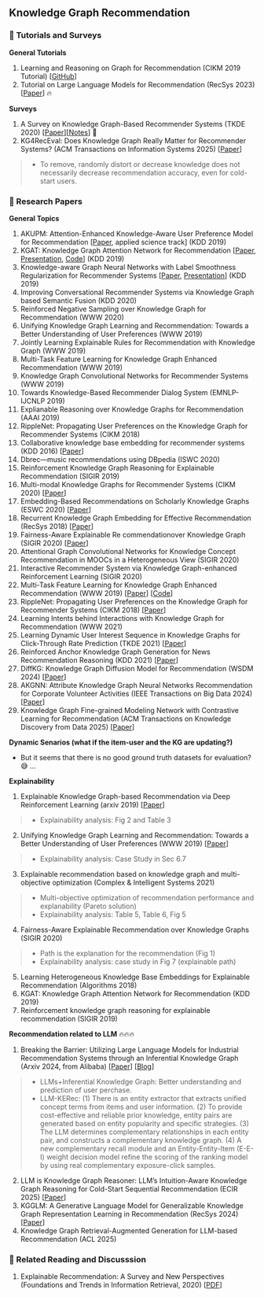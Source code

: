 ## Knowledge Graph Recommendation

### 📝 Tutorials and Surveys
__General Tutorials__
1. Learning and Reasoning on Graph for Recommendation (CIKM 2019 Tutorial) [[GitHub](https://next-nus.github.io/)]
2. Tutorial on Large Language Models for Recommendation (RecSys 2023) [[Paper](https://dl.acm.org/doi/abs/10.1145/3604915.3609494?casa_token=Z1-c53RaQLMAAAAA:XzzOBkKnZYzUlXcb16eBYsNNJJSzi-YCrXymaCOLKfM0uIbjyTTBdr1FX9IZy8-I-ckYvwHxDu40Ug)] 🔥

__Surveys__
1. A Survey on Knowledge Graph-Based Recommender Systems (TKDE 2020) [[Paper](https://arxiv.org/pdf/2003.00911.pdf)][[Notes](https://mp.weixin.qq.com/s/d3rytwQ5Yta_hTGxtqXmvQ)] 🌟
2. KG4RecEval: Does Knowledge Graph Really Matter for Recommender Systems? (ACM Transactions on Information Systems 2025) [[Paper](https://dl.acm.org/doi/abs/10.1145/3713071)]
> * To remove, randomly distort or decrease knowledge does not necessarily decrease recommendation accuracy, even for cold-start users.

### 📝 Research Papers
__General Topics__
1. AKUPM: Attention-Enhanced Knowledge-Aware User Preference Model for Recommendation [[Paper](https://dl.acm.org/citation.cfm?doid=3292500.3330705), applied science track] (KDD 2019) 
2. KGAT: Knowledge Graph Attention Network for Recommendation [[Paper](https://arxiv.org/pdf/1905.07854.pdf), [Presentation](https://www.kdd.org/kdd2019/accepted-papers/view/kgat-knowledge-graph-attention-network-for-recommendation), [Code](https://github.com/xiangwang1223/knowledge_graph_attention_network)] (KDD 2019) 
3. Knowledge-aware Graph Neural Networks with Label Smoothness Regularization for Recommender Systems [[Paper](https://arxiv.org/pdf/1905.04413.pdf), [Presentation](https://www.kdd.org/kdd2019/accepted-papers/view/knowledge-aware-graph-neural-networks-with-label-smoothness-regularization-)] (KDD 2019) 
4. Improving Conversational Recommender Systems via Knowledge Graph based Semantic Fusion (KDD 2020)
5. Reinforced Negative Sampling over Knowledge Graph for Recommendation (WWW 2020)
6. Unifying Knowledge Graph Learning and Recommendation: Towards a Better Understanding of User Preferences (WWW 2019)
7. Jointly Learning Explainable Rules for Recommendation with Knowledge Graph (WWW 2019)
8. Multi-Task Feature Learning for Knowledge Graph Enhanced Recommendation (WWW 2019)
9. Knowledge Graph Convolutional Networks for Recommender Systems (WWW 2019)
10. Towards Knowledge-Based Recommender Dialog System (EMNLP-IJCNLP 2019)
11. Explianable Reasoning over Knowledge Graphs for Recommendation (AAAI 2019)
12. RippleNet: Propagating User Preferences on the Knowledge Graph for Recommender Systems (CIKM 2018)
13. Collaborative knowledge base embedding for recommender systems (KDD 2016) [[Paper](https://dl.acm.org/doi/pdf/10.1145/2939672.2939673)]
14. Dbrec—music recommendations using DBpedia (ISWC 2020)
15. Reinforcement Knowledge Graph Reasoning for Explainable Recommendation (SIGIR 2019) 
16. Multi-modal Knowledge Graphs for Recommender Systems (CIKM 2020) [[Paper](https://zheng-kai.com/paper/cikm_2020_sun.pdf)]
17. Embedding-Based Recommendations on Scholarly Knowledge Graphs (ESWC 2020) [[Paper](https://link.springer.com/chapter/10.1007/978-3-030-49461-2_15)]
18. Recurrent Knowledge Graph Embedding for Effective Recommendation (RecSys 2018) [[Paper](https://yangjiera.github.io/pdf/sun2018recsys.pdf)]
19. Fairness-Aware Explainable Re commendationover Knowledge Graph (SIGIR 2020) [[Paper](https://dl.acm.org/doi/epdf/10.1145/3397271.3401051)]
20. Attentional Graph Convolutional Networks for Knowledge Concept Recommendation in MOOCs in a Heterogeneous View (SIGIR 2020)
21. Interactive Recommender System via Knowledge Graph-enhanced Reinforcement Learning (SIGIR 2020)
22. Multi-Task Feature Learning for Knowledge Graph Enhanced Recommendation (WWW 2019) [[Paper](https://arxiv.org/pdf/1901.08907.pdf)] [[Code](https://github.com/hwwang55/MKR)]
23. RippleNet: Propagating User Preferences on the Knowledge Graph for Recommender Systems (CIKM 2018) [[Paper](https://arxiv.org/pdf/1803.03467.pdf)] 
24. Learning Intents behind Interactions with Knowledge Graph for Recommendation (WWW 2021)
25. Learning Dynamic User Interest Sequence in Knowledge Graphs for Click-Through Rate Prediction (TKDE 2021) [[Paper](https://ieeexplore.ieee.org/document/9409651)]
26. Reinforced Anchor Knowledge Graph Generation for News Recommendation Reasoning (KDD 2021) [[Paper](https://www.microsoft.com/en-us/research/uploads/prod/2021/05/KDD2021-anchorkg.pdf)]
27. DiffKG: Knowledge Graph Diffusion Model for Recommendation (WSDM 2024) [[Paper](https://dl.acm.org/doi/abs/10.1145/3616855.3635850)]
28. AKGNN: Attribute Knowledge Graph Neural Networks Recommendation for Corporate Volunteer Activities (IEEE Transactions on Big Data 2024) [[Paper](https://ieeexplore.ieee.org/abstract/document/10664007)]
29. Knowledge Graph Fine-grained Modeling Network with Contrastive Learning for Recommendation (ACM Transactions on Knowledge Discovery from Data 2025) [[Paper](https://dl.acm.org/doi/abs/10.1145/3744926)]

__Dynamic Senarios (what if the item-user and the KG are updating?)__
* But it seems that there is no good ground truth datasets for evaluation? 😅 ...

__Explainability__
1. Explainable Knowledge Graph-based Recommendation via Deep Reinforcement Learning (arxiv 2019) [[Paper](https://arxiv.org/abs/1906.09506)]
> * Explainability analysis: Fig 2 and Table 3
2. Unifying Knowledge Graph Learning and Recommendation: Towards a Better Understanding of User Preferences (WWW 2019) [[Paper](https://dl.acm.org/doi/pdf/10.1145/3308558.3313705)]
> * Explainability analysis: Case Study in Sec 6.7
3. Explainable recommendation based on knowledge graph and multi-objective optimization (Complex & Intelligent Systems 2021)
> * Multi-objective optimization of recommendation performance and explanability (Pareto solution)
> * Explainability analysis: Table 5, Table 6, Fig 5
4. Fairness-Aware Explainable Recommendation over Knowledge Graphs (SIGIR 2020)
> * Path is the explanation for the recommendation (Fig 1)
> * Explainability analysis: case study in Fig 7 (explainable path)
5. Learning Heterogeneous Knowledge Base Embeddings for Explainable Recommendation (Algorithms 2018)
6. KGAT: Knowledge Graph Attention Network for Recommendation (KDD 2019)
7. Reinforcement knowledge graph reasoning for explainable recommendation (SIGIR 2019)

__Recommendation related to LLM__ 🔥🔥🔥
1. Breaking the Barrier: Utilizing Large Language Models for Industrial Recommendation Systems through an Inferential Knowledge Graph (Arxiv 2024, from Alibaba) [[Paper](https://arxiv.org/pdf/2402.13750.pdf)] [[Blog](https://mp.weixin.qq.com/s/WIFTUHAp4PXX_wx0QMOsHw)]
> * LLMs+Inferential Knowledge Graph: Better understanding and prediction of user perchase.
> * LLM-KERec: (1) There is an entity extractor that extracts unified concept terms from items and user information. (2) To provide cost-effective and reliable prior knowledge, entity pairs are generated based on entity popularity and specific strategies. (3) The LLM determines complementary relationships in each entity pair, and constructs a complementary knowledge graph. (4) A new complementary recall module and an Entity-Entity-Item (E-E-I) weight decision model refine the scoring of the ranking model by using real complementary exposure-click samples.
2. LLM is Knowledge Graph Reasoner: LLM’s Intuition-Aware Knowledge Graph Reasoning for Cold-Start Sequential Recommendation (ECIR 2025) [[Paper](https://link.springer.com/chapter/10.1007/978-3-031-88711-6_17)]
3. KGGLM: A Generative Language Model for Generalizable Knowledge Graph Representation Learning in Recommendation (RecSys 2024) [[Paper](https://dl.acm.org/doi/abs/10.1145/3640457.3691703)]
4. Knowledge Graph Retrieval-Augmented Generation for LLM-based Recommendation (ACL 2025)

### 💬 Related Reading and Discusssion
1. Explainable Recommendation: A Survey and New Perspectives (Foundations and Trends in Information Retrieval, 2020) [[PDF](https://arxiv.org/pdf/1804.11192.pdf)]
